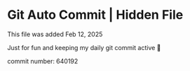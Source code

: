 # Git Auto Commit | Hidden File

This file was added Feb 12, 2025

Just for fun and keeping my daily git commit active 🤪

commit number: 640192
